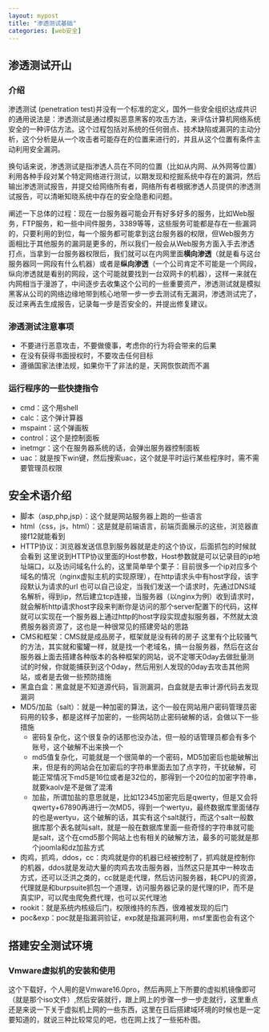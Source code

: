 ```yaml
---
layout: mypost
title: "渗透测试基础"
categories: [web安全]
---
```


## 渗透测试开山

### 介绍

渗透测试 (penetration test)并没有一个标准的定义，国外一些安全组织达成共识的通用说法是：渗透测试是通过模拟恶意黑客的攻击方法，来评估计算机网络系统安全的一种评估方法。这个过程包括对系统的任何弱点、技术缺陷或漏洞的主动分析，这个分析是从一个攻击者可能存在的位置来进行的，并且从这个位置有条件主动利用安全漏洞。

换句话来说，渗透测试是指渗透人员在不同的位置（比如从内网、从外网等位置）利用各种手段对某个特定网络进行测试，以期发现和挖掘系统中存在的漏洞，然后输出渗透测试报告，并提交给网络所有者，网络所有者根据渗透人员提供的渗透测试报告，可以清晰知晓系统中存在的安全隐患和问题。

阐述一下总体的过程：现在一台服务器可能会开有好多好多的服务，比如Web服务，FTP服务，和一些中间件服务，3389等等，这些服务可能都是存在一些漏洞的，只要利用的到位，每一个服务都可能拿到这台服务器的权限，但Web服务方面相比于其他服务的漏洞是更多的，所以我们一般会从Web服务方面入手去渗透打点，当拿到一台服务器权限后，我们就可以在内网里面**横向渗透**（就是看与这台服务器同一网段有什么机器）或者是**纵向渗透**（一个公司肯定不可能是一个网段，纵向渗透就是看别的网段，这个可能就要找到一台双网卡的机器），这样一来就在内网相当于漫游了，中间逐步去收集这个公司的一些重要资产，渗透测试就是模拟黑客从公司的网络边缘地带到核心地带一步一步去测试有无漏洞，渗透测试完了，反过来再去生成报告，记录每一步是否安全的，并提出修复建议。

### 渗透测试注意事项

- 不要进行恶意攻击，不要做傻事，考虑你的行为将会带来的后果
- 在没有获得书面授权时，不要攻击任何目标  
- 遵循国家法律法规，如果你干了非法的是，天网恢恢疏而不漏
  
### 运行程序的一些快捷指令

- cmd：这个用shell
- calc：这个弹计算器
- mspaint：这个弹画板
- control：这个是控制面板
- inetmgr：这个在服务器系统的话，会弹出服务器控制面板
- uac：就是按下win键，然后搜索uac，这个就是平时运行某些程序时，需不需要管理员权限

## 安全术语介绍

- 脚本（asp,php,jsp）：这个就是网站服务器上跑的一些语言
- html（css，js，html）：这是就是前端语言，前端页面展示的这些，浏览器直接f12就能看到
- HTTP协议：浏览器发送信息到服务器就是走的这个协议，后面抓包的时候就会看到 这里说到HTTP协议里面的Host参数，Host参数就是可以记录目的ip地址端口，以及访问域名什么的，这里简单举个栗子：目前很多一个ip对应多个域名的情况（nginx虚拟主机的实现原理），在http请求头中有host字段，该字段默认为请求的url 也可以自己设定，当我们发送一个请求时，先通过DNS域名解析，得到ip，然后建立tcp连接，当服务器（以nginx为例）收到请求时，就会解析http请求host字段来判断你是访问的那个server配置下的代码，这样 就可以实现在一个服务器上通过http的host字段实现虚拟服务器，不然就太浪费服务器资源了，这也是一种很常见的搭建旁站的思路
- CMS和框架：CMS就是成品房子，框架就是没有砖的房子 这里有个比较骚气的方法，其实就和蜜罐一样，就是找一个老域名，搞一台服务器，然后在这台服务器上面去搭建各种版本的各种框架的网站，说不定哪天0day去做批量测试的时候，你就能捕获到这个0day，然后用别人发现的0day去攻击其他网站，或者是去做一些预防措施
- 黑盒白盒：黑盒就是不知道源代码，盲测漏洞，白盒就是去审计源代码去发现漏洞
- MD5/加盐（salt）：就是一种加密的算法，这个一般在网站用户密码管理员密码用的较多，都是这样子加密的，一些网站防止密码破解的话，会做以下一些措施
  - 密码复杂化，这个很复杂的话那也没办法，但一般的话管理员都会有多个账号，这个破解不出来换一个
  - md5值复杂化，可能就是一个很简单的一个密码，MD5加密后也能破解出来，但是有的网站会在加密后的字符串里面去加了点字符，干扰破解，可能正常情况下md5是16位或者是32位的，那得到一个20位的加密字符串，就要kaolv是不是做了混淆
  - 加盐，所谓加盐的意思就是，比如12345加密完后是qwerty，但是又会将qwerty+67890再进行一次MD5，得到一个wertyu，最终数据库里面储存的也是wertyu，这个破解的话，其实有这个salt就行，而这个salt一般数据库那个表名就叫salt，就是一般在数据库里面一些奇怪的字符串就可能是salt，这个在cmd5那个网站上也有相关的破解方法，最多的可能就是那个joomla和dz加盐方式
- 肉鸡，抓鸡，ddos，cc：肉鸡就是你的机器已经被控制了，抓鸡就是控制你的机器，ddos就是发动大量的肉鸡去攻击服务器，当然这只是其中一种攻击方式，还可以泛洪之类的，cc就是走代理，然后访问服务器，耗CPU的资源，代理就是和burpsuite抓包一个道理，访问服务器记录的是代理的IP，而不是真实IP，可以爬虫爬免费代理，也可以买代理池
- rookit：就是系统内核级后门，权限维持的东西，很难被发现的后门
- poc&exp：poc就是指漏洞验证，exp就是指漏洞利用，msf里面也会有这个

## 搭建安全测试环境

### Vmware虚拟机的安装和使用

这个下载好，个人用的是Vmware16.0pro，然后再网上下所要的虚拟机镜像即可（就是那个iso文件）,然后安装就行，跟上网上的步骤一步一步走就行，这里重点还是来说一下关于虚拟机上网的一些东西，这里在日后搭建域环境的时候也是一定要知道的，就说三种比较常见的吧，也在网上找了一些拓朴图。

